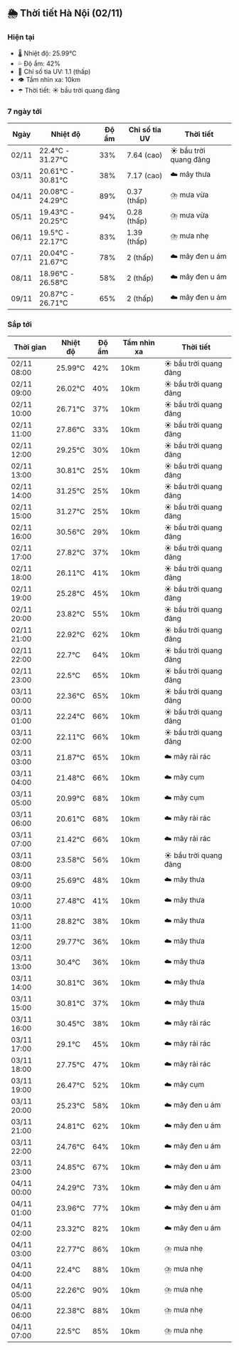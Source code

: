 ## 🌦️ Thời tiết Hà Nội (02/11)

### Hiện tại

- 🌡️ Nhiệt độ: 25.99℃
- 💦 Độ ẩm: 42%
- 🌟 Chỉ số tia UV: 1.1 (thấp)
- 👁️ Tầm nhìn xa: 10km
- ☂️ Thời tiết: ☀️ bầu trời quang đãng

### 7 ngày tới

| Ngày | Nhiệt độ | Độ ẩm | Chỉ số tia UV | Thời tiết |
| --- | --- | --- | --- | --- |
| 02/11 | 22.4℃ - 31.27℃ | 33% | 7.64 (cao) | ☀️ bầu trời quang đãng |
| 03/11 | 20.61℃ - 30.81℃ | 38% | 7.17 (cao) | ☁️ mây thưa |
| 04/11 | 20.08℃ - 24.29℃ | 89% | 0.37 (thấp) | ⛈️ mưa vừa |
| 05/11 | 19.43℃ - 20.25℃ | 94% | 0.28 (thấp) | ⛈️ mưa vừa |
| 06/11 | 19.5℃ - 22.17℃ | 83% | 1.39 (thấp) | ⛈️ mưa nhẹ |
| 07/11 | 20.04℃ - 21.67℃ | 78% | 2 (thấp) | ☁️ mây đen u ám |
| 08/11 | 18.96℃ - 26.58℃ | 58% | 2 (thấp) | ☁️ mây đen u ám |
| 09/11 | 20.87℃ - 26.71℃ | 65% | 2 (thấp) | ☁️ mây đen u ám |

### Sắp tới

| Thời gian | Nhiệt độ | Độ ẩm | Tầm nhìn xa | Thời tiết |
| --- | --- | --- | --- | --- |
| 02/11 08:00 | 25.99℃ | 42% | 10km | ☀️ bầu trời quang đãng |
| 02/11 09:00 | 26.02℃ | 40% | 10km | ☀️ bầu trời quang đãng |
| 02/11 10:00 | 26.71℃ | 37% | 10km | ☀️ bầu trời quang đãng |
| 02/11 11:00 | 27.86℃ | 33% | 10km | ☀️ bầu trời quang đãng |
| 02/11 12:00 | 29.25℃ | 30% | 10km | ☀️ bầu trời quang đãng |
| 02/11 13:00 | 30.81℃ | 25% | 10km | ☀️ bầu trời quang đãng |
| 02/11 14:00 | 31.25℃ | 25% | 10km | ☀️ bầu trời quang đãng |
| 02/11 15:00 | 31.27℃ | 25% | 10km | ☀️ bầu trời quang đãng |
| 02/11 16:00 | 30.56℃ | 29% | 10km | ☀️ bầu trời quang đãng |
| 02/11 17:00 | 27.82℃ | 37% | 10km | ☀️ bầu trời quang đãng |
| 02/11 18:00 | 26.11℃ | 41% | 10km | ☀️ bầu trời quang đãng |
| 02/11 19:00 | 25.28℃ | 45% | 10km | ☀️ bầu trời quang đãng |
| 02/11 20:00 | 23.82℃ | 55% | 10km | ☀️ bầu trời quang đãng |
| 02/11 21:00 | 22.92℃ | 62% | 10km | ☀️ bầu trời quang đãng |
| 02/11 22:00 | 22.7℃ | 64% | 10km | ☀️ bầu trời quang đãng |
| 02/11 23:00 | 22.5℃ | 65% | 10km | ☀️ bầu trời quang đãng |
| 03/11 00:00 | 22.36℃ | 65% | 10km | ☀️ bầu trời quang đãng |
| 03/11 01:00 | 22.24℃ | 66% | 10km | ☀️ bầu trời quang đãng |
| 03/11 02:00 | 22.11℃ | 66% | 10km | ☀️ bầu trời quang đãng |
| 03/11 03:00 | 21.87℃ | 65% | 10km | ☁️ mây rải rác |
| 03/11 04:00 | 21.48℃ | 66% | 10km | ☁️ mây cụm |
| 03/11 05:00 | 20.99℃ | 68% | 10km | ☁️ mây cụm |
| 03/11 06:00 | 20.61℃ | 68% | 10km | ☁️ mây rải rác |
| 03/11 07:00 | 21.42℃ | 66% | 10km | ☁️ mây rải rác |
| 03/11 08:00 | 23.58℃ | 56% | 10km | ☀️ bầu trời quang đãng |
| 03/11 09:00 | 25.69℃ | 48% | 10km | ☁️ mây thưa |
| 03/11 10:00 | 27.48℃ | 41% | 10km | ☁️ mây thưa |
| 03/11 11:00 | 28.82℃ | 38% | 10km | ☁️ mây thưa |
| 03/11 12:00 | 29.77℃ | 36% | 10km | ☁️ mây thưa |
| 03/11 13:00 | 30.4℃ | 36% | 10km | ☁️ mây thưa |
| 03/11 14:00 | 30.81℃ | 36% | 10km | ☁️ mây thưa |
| 03/11 15:00 | 30.81℃ | 37% | 10km | ☁️ mây thưa |
| 03/11 16:00 | 30.45℃ | 38% | 10km | ☁️ mây rải rác |
| 03/11 17:00 | 29.1℃ | 45% | 10km | ☁️ mây rải rác |
| 03/11 18:00 | 27.75℃ | 47% | 10km | ☁️ mây rải rác |
| 03/11 19:00 | 26.47℃ | 52% | 10km | ☁️ mây cụm |
| 03/11 20:00 | 25.23℃ | 58% | 10km | ☁️ mây đen u ám |
| 03/11 21:00 | 24.81℃ | 62% | 10km | ☁️ mây đen u ám |
| 03/11 22:00 | 24.76℃ | 64% | 10km | ☁️ mây đen u ám |
| 03/11 23:00 | 24.85℃ | 67% | 10km | ☁️ mây đen u ám |
| 04/11 00:00 | 24.29℃ | 73% | 10km | ☁️ mây đen u ám |
| 04/11 01:00 | 23.96℃ | 77% | 10km | ☁️ mây đen u ám |
| 04/11 02:00 | 23.32℃ | 82% | 10km | ☁️ mây đen u ám |
| 04/11 03:00 | 22.77℃ | 86% | 10km | ⛈️ mưa nhẹ |
| 04/11 04:00 | 22.4℃ | 88% | 10km | ⛈️ mưa nhẹ |
| 04/11 05:00 | 22.26℃ | 90% | 10km | ⛈️ mưa nhẹ |
| 04/11 06:00 | 22.38℃ | 88% | 10km | ⛈️ mưa nhẹ |
| 04/11 07:00 | 22.5℃ | 85% | 10km | ⛈️ mưa nhẹ |
